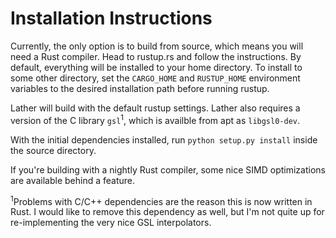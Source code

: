 # Installation Instructions

Currently, the only option is to build from source, which means you will need a Rust compiler. Head to rustup.rs and follow the instructions. By default, everything will be installed to your home directory. To install to some other directory, set the `CARGO_HOME` and `RUSTUP_HOME` environment variables to the desired installation path before running rustup.

Lather will build with the default rustup settings. Lather also requires a version of the C library `gsl`<sup>1</sup>, which is availble from apt as `libgsl0-dev`.

With the initial dependencies installed, run `python setup.py install` inside the source directory.

If you're building with a nightly Rust compiler, some nice SIMD optimizations are available behind a feature.

<sup>1</sup>Problems with C/C++ dependencies are the reason this is now written in Rust. I would like to remove this dependency as well, but I'm not quite up for re-implementing the very nice GSL interpolators.
